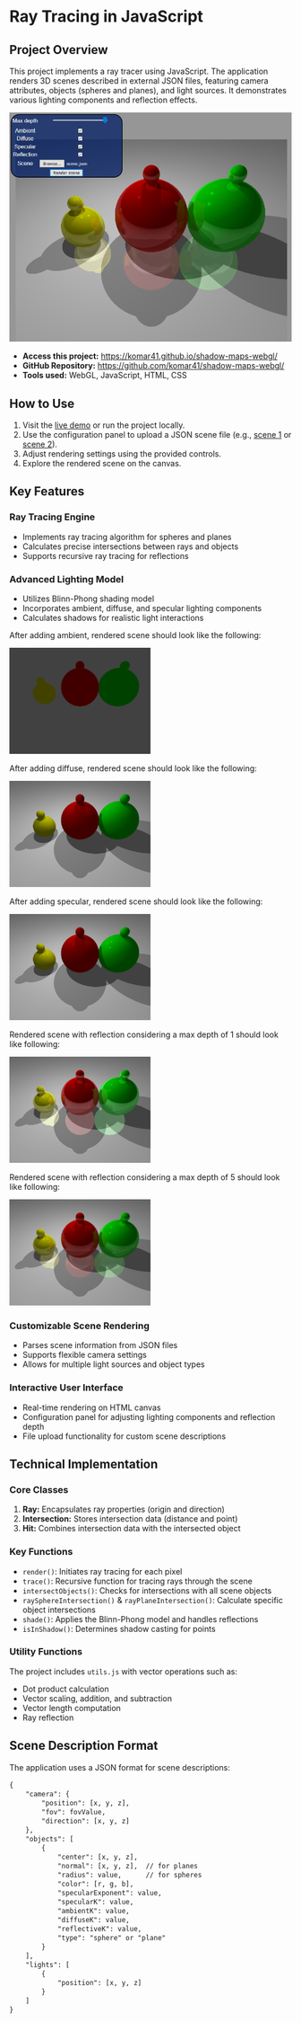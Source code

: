 # Ray Tracing in JavaScript

## Project Overview

This project implements a ray tracer using JavaScript. The application renders 3D scenes described in external JSON files, featuring camera attributes, objects (spheres and planes), and light sources. It demonstrates various lighting components and reflection effects.

![Assignment 3 example](raytracer.png)

- **Access this project:** https://komar41.github.io/shadow-maps-webgl/
- **GitHub Repository:** https://github.com/komar41/shadow-maps-webgl/
- **Tools used:** WebGL, JavaScript, HTML, CSS

## How to Use
1. Visit the [live demo](https://komar41.github.io/shadow-maps-webgl/) or run the project locally.
2. Use the configuration panel to upload a JSON scene file (e.g., [scene 1](https://github.com/komar41/ray-tracing/blob/main/scene-1.json) or [scene 2](https://github.com/komar41/ray-tracing/blob/main/scene-2.json)).
3. Adjust rendering settings using the provided controls.
4. Explore the rendered scene on the canvas.

## Key Features

### Ray Tracing Engine

* Implements ray tracing algorithm for spheres and planes
* Calculates precise intersections between rays and objects
* Supports recursive ray tracing for reflections

### Advanced Lighting Model

* Utilizes Blinn-Phong shading model
* Incorporates ambient, diffuse, and specular lighting components
* Calculates shadows for realistic light interactions

After adding ambient, rendered scene should look like the following:

<img src="ambient.png" alt="Ambient component" width="50%">

After adding diffuse, rendered scene should look like the following:

<img src="diffuse.png" alt="Diffuse component" width="50%">

After adding specular, rendered scene should look like the following:

<img src="specular.png" alt="Specular component" width="50%">

Rendered scene with reflection considering a max depth of 1 should look like following:

<img src="reflection_1.png" alt="Reflection component (depth 1)" width="50%">

Rendered scene with reflection considering a max depth of 5 should look like following:

<img src="reflection_5.png" alt="Reflection component (depth 5)" width="50%">

### Customizable Scene Rendering
* Parses scene information from JSON files
* Supports flexible camera settings
* Allows for multiple light sources and object types

### Interactive User Interface

* Real-time rendering on HTML canvas
* Configuration panel for adjusting lighting components and reflection depth
* File upload functionality for custom scene descriptions

## Technical Implementation

### Core Classes

1. **Ray:** Encapsulates ray properties (origin and direction)
2. **Intersection:** Stores intersection data (distance and point)
3. **Hit:** Combines intersection data with the intersected object

### Key Functions

* `render()`: Initiates ray tracing for each pixel
* `trace()`: Recursive function for tracing rays through the scene
* `intersectObjects()`: Checks for intersections with all scene objects
* `raySphereIntersection()` & `rayPlaneIntersection()`: Calculate specific object intersections
* `shade()`: Applies the Blinn-Phong model and handles reflections
* `isInShadow()`: Determines shadow casting for points

### Utility Functions

The project includes `utils.js` with vector operations such as:
* Dot product calculation
* Vector scaling, addition, and subtraction
* Vector length computation
* Ray reflection

## Scene Description Format

The application uses a JSON format for scene descriptions:

```
{
    "camera": {
        "position": [x, y, z],
        "fov": fovValue,
        "direction": [x, y, z]
    },
    "objects": [
        {
            "center": [x, y, z],
            "normal": [x, y, z],  // for planes
            "radius": value,      // for spheres
            "color": [r, g, b],
            "specularExponent": value,
            "specularK": value,
            "ambientK": value,
            "diffuseK": value,
            "reflectiveK": value,
            "type": "sphere" or "plane"
        }
    ],
    "lights": [
        {
            "position": [x, y, z]
        }
    ]
}
